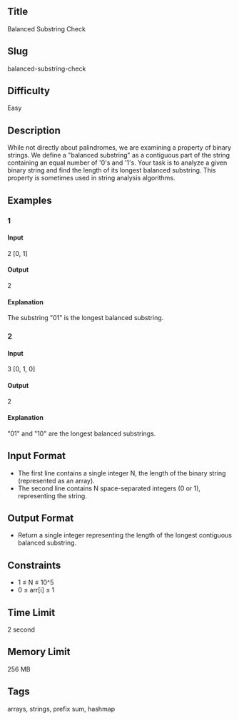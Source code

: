 ## Title

Balanced Substring Check

## Slug

balanced-substring-check

## Difficulty

Easy

## Description

While not directly about palindromes, we are examining a property of binary strings. We define a "balanced substring" as a contiguous part of the string containing an equal number of '0's and '1's. Your task is to analyze a given binary string and find the length of its longest balanced substring. This property is sometimes used in string analysis algorithms.

## Examples

### 1

#### Input

2
[0, 1]

#### Output

2

#### Explanation

The substring "01" is the longest balanced substring.

### 2

#### Input

3
[0, 1, 0]

#### Output

2

#### Explanation

"01" and "10" are the longest balanced substrings.

## Input Format

- The first line contains a single integer N, the length of the binary string (represented as an array).
- The second line contains N space-separated integers (0 or 1), representing the string.

## Output Format

- Return a single integer representing the length of the longest contiguous balanced substring.

## Constraints

- 1 ≤ N ≤ 10^5
- 0 ≤ arr[i] ≤ 1

## Time Limit

2 second

## Memory Limit

256 MB

## Tags

arrays, strings, prefix sum, hashmap